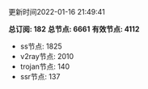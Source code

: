 更新时间2022-01-16 21:49:41

**总订阅: 182**
**总节点: 6661**
**有效节点: 4112**
- ss节点: 1825
- v2ray节点: 2010
- trojan节点: 140
- ssr节点: 137
